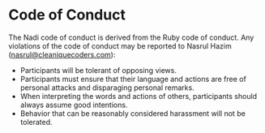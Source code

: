 # Code of Conduct

The Nadi code of conduct is derived from the Ruby code of conduct. Any violations of the code of conduct may be reported to Nasrul Hazim (nasrul@cleaniquecoders.com):

- Participants will be tolerant of opposing views.
- Participants must ensure that their language and actions are free of personal attacks and disparaging personal remarks.
- When interpreting the words and actions of others, participants should always assume good intentions.
- Behavior that can be reasonably considered harassment will not be tolerated.
